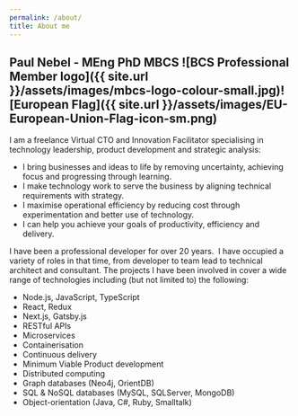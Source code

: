 ```yaml
---
permalink: /about/
title: About me
---
```


## Paul Nebel - MEng PhD MBCS ![BCS Professional Member logo]({{ site.url }}/assets/images/mbcs-logo-colour-small.jpg)![European Flag]({{ site.url }}/assets/images/EU-European-Union-Flag-icon-sm.png)

I am a freelance Virtual CTO and Innovation Facilitator specialising in technology leadership, product development and strategic analysis:

 - I bring businesses and ideas to life by removing uncertainty, achieving focus and progressing through learning. 
 - I make technology work to serve the business by aligning technical requirements with strategy.
 - I maximise operational efficiency by reducing cost through experimentation and better use of technology.
 - I can help you achieve your goals of productivity, efficiency and delivery.

I have been a professional developer for over 20 years.  I have occupied a variety of roles in that time, from developer to team lead to technical architect and consultant. The projects I have been involved in cover a wide range of technologies including (but not limited to) the following:

* Node.js, JavaScript, TypeScript
* React, Redux
* Next.js, Gatsby.js
* RESTful APIs
* Microservices
* Containerisation
* Continuous delivery
* Minimum Viable Product development
* Distributed computing
* Graph databases (Neo4j, OrientDB)
* SQL & NoSQL databases (MySQL, SQLServer, MongoDB)
* Object-orientation (Java, C#, Ruby, Smalltalk)
